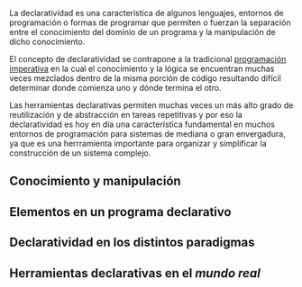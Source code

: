 La declaratividad es una característica de algunos lenguajes, entornos de programación o formas de programar que permiten o fuerzan la separación entre el conocimiento del dominio de un programa y la manipulación de dicho conocimiento.

El concepto de declaratividad se contrapone a la tradicional [programación imperativa](programacion-imperativa.md) en la cual el conocimiento y la lógica se encuentran muchas veces mezclados dentro de la misma porción de código resultando difícil determinar donde comienza uno y dónde termina el otro.

Las herramientas declarativas permiten muchas veces un más alto grado de reutilización y de abstracción en tareas repetitivas y por eso la declaratividad es hoy en día una característica fundamental en muchos entornos de programación para sistemas de mediana o gran envergadura, ya que es una herrramienta importante para organizar y simplificar la construcción de un sistema complejo.

Conocimiento y manipulación
---------------------------

Elementos en un programa declarativo
------------------------------------

Declaratividad en los distintos paradigmas
------------------------------------------

Herramientas declarativas en el *mundo real*
--------------------------------------------
